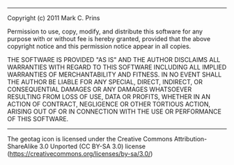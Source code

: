 ----
Copyright (c) 2011 Mark C. Prins

Permission to use, copy, modify, and distribute this software for any purpose with or without fee is hereby granted, provided that the above copyright notice and this permission notice appear in all copies.

THE SOFTWARE IS PROVIDED "AS IS" AND THE AUTHOR DISCLAIMS ALL WARRANTIES WITH REGARD TO THIS SOFTWARE INCLUDING ALL IMPLIED WARRANTIES OF MERCHANTABILITY AND FITNESS. IN NO EVENT SHALL THE AUTHOR BE LIABLE FOR ANY SPECIAL, DIRECT, INDIRECT, OR CONSEQUENTIAL DAMAGES OR ANY DAMAGES WHATSOEVER RESULTING FROM LOSS OF USE, DATA OR PROFITS, WHETHER IN AN ACTION OF CONTRACT, NEGLIGENCE OR OTHER TORTIOUS ACTION, ARISING OUT OF OR IN CONNECTION WITH THE USE OR PERFORMANCE OF THIS SOFTWARE.

----
The geotag icon is licensed under the Creative Commons Attribution-ShareAlike 3.0 Unported (CC BY-SA 3.0) license (https://creativecommons.org/licenses/by-sa/3.0/)
